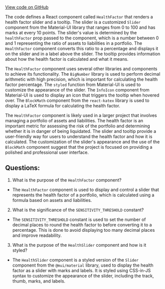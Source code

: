 [View code on GitHub](https://github.com/mrgnlabs/mrgn-ts/apps/marginfi-v2-ui/src/components/AccountSummary/HealthMonitor.tsx)

The code defines a React component called `HealthFactor` that renders a health factor slider and a tooltip. The slider is a customized `Slider` component from the Material-UI library that ranges from 0 to 100 and has marks at every 10 points. The slider's value is determined by the `healthFactor` prop passed to the component, which is a number between 0 and 1 representing the ratio of assets to liabilities in a portfolio. The `HealthFactor` component converts this ratio to a percentage and displays it on the slider and in a label above the slider. The tooltip provides information about how the health factor is calculated and what it means.

The `HealthFactor` component uses several other libraries and components to achieve its functionality. The `BigNumber` library is used to perform decimal arithmetic with high precision, which is important for calculating the health factor percentage. The `styled` function from Material-UI is used to customize the appearance of the slider. The `InfoIcon` component from Material-UI is used to display an icon that triggers the tooltip when hovered over. The `BlockMath` component from the `react-katex` library is used to display a LaTeX formula for calculating the health factor.

The `HealthFactor` component is likely used in a larger project that involves managing a portfolio of assets and liabilities. The health factor is an important metric for assessing the risk of the portfolio and determining whether it is in danger of being liquidated. The slider and tooltip provide a user-friendly way for users to understand the health factor and how it is calculated. The customization of the slider's appearance and the use of the `BlockMath` component suggest that the project is focused on providing a polished and professional user interface.
## Questions: 
 1. What is the purpose of the `HealthFactor` component?
- The `HealthFactor` component is used to display and control a slider that represents the health factor of a portfolio, which is calculated using a formula based on assets and liabilities.

2. What is the significance of the `SENSITIVITY_THRESHOLD` constant?
- The `SENSITIVITY_THRESHOLD` constant is used to set the number of decimal places to round the health factor to before converting it to a percentage. This is done to avoid displaying too many decimal places and improve readability.

3. What is the purpose of the `HealthSlider` component and how is it styled?
- The `HealthSlider` component is a styled version of the `Slider` component from the `@mui/material` library, used to display the health factor as a slider with marks and labels. It is styled using CSS-in-JS syntax to customize the appearance of the slider, including the track, thumb, marks, and labels.